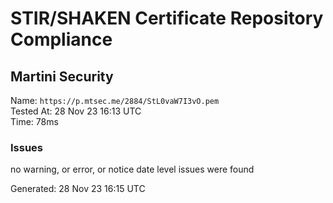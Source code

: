 # STIR/SHAKEN Certificate Repository Compliance

## Martini Security

Name: `https://p.mtsec.me/2884/StL0vaW7I3vO.pem`\
Tested At: 28 Nov 23 16:13 UTC\
Time: 78ms

### Issues

no warning, or error, or notice date level issues were found

Generated: 28 Nov 23 16:15 UTC